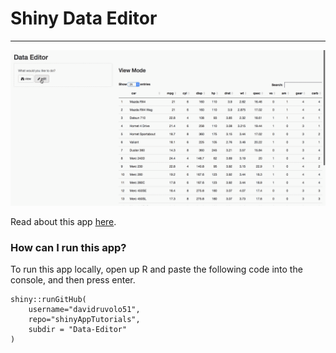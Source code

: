 # Shiny Data Editor
---

![Data Editor demo](data-editor.gif)

Read about this app [here](https://davidruvolo51.github.io/shinyAppTutorials/).

### How can I run this app?

To run this app locally, open up R and paste the following code into the console, and then press enter.

```
shiny::runGitHub(
    username="davidruvolo51",
    repo="shinyAppTutorials",
    subdir = "Data-Editor"
)
```